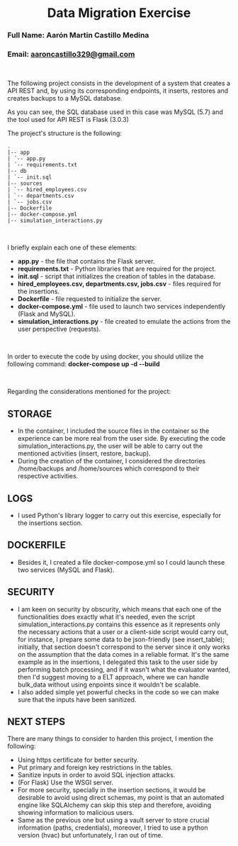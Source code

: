# <center> Data Migration Exercise </center> 
### Full Name: Aarón Martin Castillo Medina 
### Email: aaroncastillo329@gmail.com

<br>

The following project consists in the development of a system that creates a API REST and, by using its corresponding endpoints,
it inserts, restores and creates backups to a MySQL database.

As you can see, the SQL database used in this case was MySQL (5.7) and the tool used for API REST is Flask (3.0.3) 

The project's structure is the following: 

```
.
|-- app
| ´-- app.py 
| ´-- requirements.txt 
|-- db 
| `-- init.sql
|-- sources
| `-- hired_employees.csv
| `-- departments.csv
| `-- jobs.csv
|-- Dockerfile
|-- docker-compose.yml
|-- simulation_interactions.py

```

<br>

I briefly explain each one of these elements: 

* **app.py** - the file that contains the Flask server. 
* **requirements.txt** - Python libraries that are required for the project. 
* **init.sql** - script that initializes the creation of tables in the database. 
* **hired_employees.csv, departments.csv, jobs.csv** - files required for the insertions. 
* **Dockerfile** - file requested to initialize the server.
* **docker-compose.yml** - file used to launch two services independently (Flask and MySQL).
* **simulation_interactions.py** - file created to emulate the actions from the user perspective (requests).

<br>

In order to execute the code by using docker, you should utilize the following command: 
**docker-compose up -d --build**

<br>

Regarding the considerations mentioned for the project:

## STORAGE
* In the container, I included the source files in the container so the experience can be more real from the user side. By executing the code simulation_interactions.py, the user will be able to carry out the mentioned activities (insert, restore, backup).
* During the creation of the container, I considered the directories /home/backups and /home/sources which correspond to their respective activities.

## LOGS
* I used Python's library logger to carry out this exercise, especially for the insertions section. 

## DOCKERFILE 
* Besides it, I created a file docker-compose.yml so I could launch these two services (MySQL and Flask).

## SECURITY
* I am keen on security by obscurity, which means that each one of the functionalities does exactly what it's needed, even the script simulation_interactions.py contains this essence as it represents only the necessary actions that a user or a client-side script would carry out, for instance, I prepare some data to be json-friendly (see insert_table); initially, that section doesn't correspond to the server since it only works on the assumption that the data comes in a reliable format.
It's the same example as in the insertions, I delegated this task to the user side by performing batch processing, and if it wasn't what the evaluator wanted, then I'd suggest moving to a ELT approach, where we can handle bulk_data without using enpoints since it wouldn't be scalable.
* I also added simple yet powerful checks in the code so we can make sure that the inputs have been sanitized. 
   
## NEXT STEPS 

There are many things to consider to harden this project, I mention the following: 
* Using https certificate for better security.
* Put primary and foreign key restrictions in the tables.
* Sanitize inputs in order to avoid SQL injection attacks.
* (For Flask) Use the WSGI server.
* For more security, specially in the insertion sections, it would be desirable to avoid using direct schemas, my point is that an automated engine like SQLAlchemy can skip this step and therefore, avoiding showing information to malicious users.
* Same as the previous one but using a vault server to store crucial information (paths, credentials), moreover, I tried to use a python version (hvac) but unfortunately, I ran out of time.
<br>


